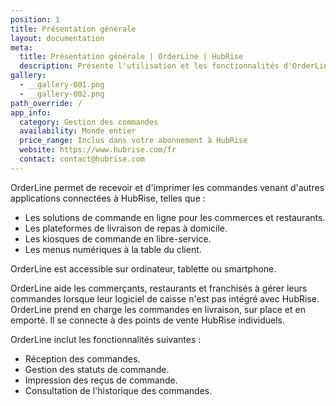 ```yaml
---
position: 1
title: Présentation générale
layout: documentation
meta:
  title: Présentation générale | OrderLine | HubRise
  description: Présente l'utilisation et les fonctionnalités d'OrderLine permettant de gérer les boutiques physiques ou en ligne.
gallery:
  - __gallery-001.png
  - __gallery-002.png
path_override: /
app_info:
  category: Gestion des commandes
  availability: Monde entier
  price_range: Inclus dans votre abonnement à HubRise
  website: https://www.hubrise.com/fr
  contact: contact@hubrise.com
---
```


OrderLine permet de recevoir et d'imprimer les commandes venant d'autres applications connectées à HubRise, telles que :

- Les solutions de commande en ligne pour les commerces et restaurants.
- Les plateformes de livraison de repas à domicile.
- Les kiosques de commande en libre-service.
- Les menus numériques à la table du client.

OrderLine est accessible sur ordinateur, tablette ou smartphone.

OrderLine aide les commerçants, restaurants et franchisés à gérer leurs commandes lorsque leur logiciel de caisse n'est pas intégré avec HubRise. OrderLine prend en charge les commandes en livraison, sur place et en emporté. Il se connecte à des points de vente HubRise individuels.

OrderLine inclut les fonctionnalités suivantes :

- Réception des commandes.
- Gestion des statuts de commande.
- Impression des reçus de commande.
- Consultation de l'historique des commandes.
